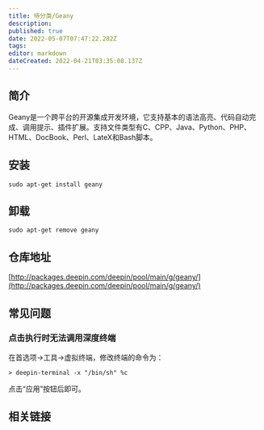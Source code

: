 ```yaml
---
title: 待分类/Geany
description: 
published: true
date: 2022-05-07T07:47:22.282Z
tags: 
editor: markdown
dateCreated: 2022-04-21T03:35:08.137Z
---
```


## 简介

Geany是一个跨平台的开源集成开发环境，它支持基本的语法高亮、代码自动完成、调用提示、插件扩展。支持文件类型有C、CPP、Java、Python、PHP、 HTML、DocBook、Perl、LateX和Bash脚本。

## 安装

`sudo apt-get install geany`

## 卸载

`sudo apt-get remove geany`

## 仓库地址

[http://packages.deepin.com/deepin/pool/main/g/geany/](http://packages.deepin.com/deepin/pool/main/g/geany/)


## 常见问题
### 点击执行时无法调用深度终端
在首选项→工具→虚拟终端，修改终端的命令为：

`> deepin-terminal -x "/bin/sh" %c` 

点击“应用”按钮后即可。

## 相关链接